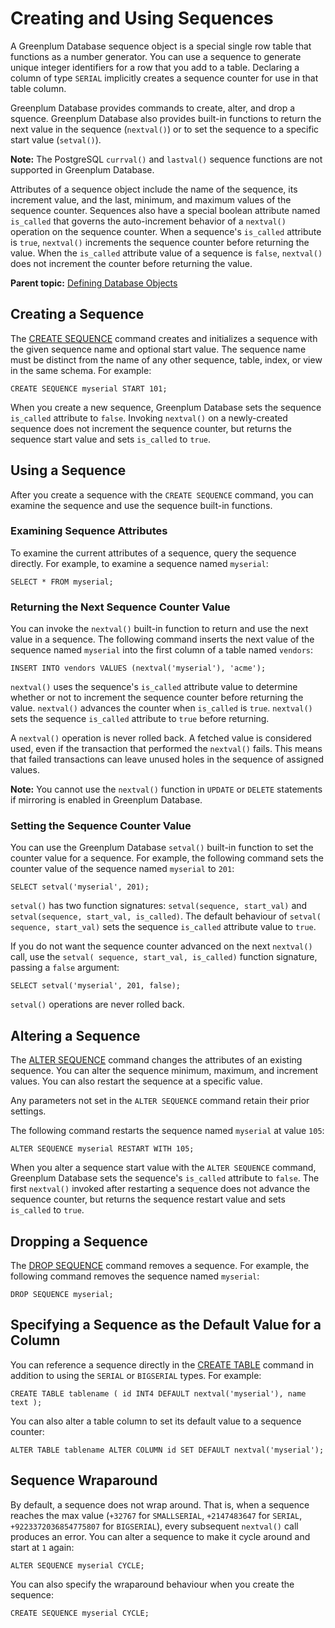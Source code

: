 # Creating and Using Sequences 

A Greenplum Database sequence object is a special single row table that functions as a number generator. You can use a sequence to generate unique integer identifiers for a row that you add to a table. Declaring a column of type `SERIAL` implicitly creates a sequence counter for use in that table column.

Greenplum Database provides commands to create, alter, and drop a squence. Greenplum Database also provides built-in functions to return the next value in the sequence \(`nextval()`\) or to set the sequence to a specific start value \(`setval()`\).

**Note:** The PostgreSQL `currval()` and `lastval()` sequence functions are not supported in Greenplum Database.

Attributes of a sequence object include the name of the sequence, its increment value, and the last, minimum, and maximum values of the sequence counter. Sequences also have a special boolean attribute named `is_called` that governs the auto-increment behavior of a `nextval()` operation on the sequence counter. When a sequence's `is_called` attribute is `true`, `nextval()` increments the sequence counter before returning the value. When the `is_called` attribute value of a sequence is `false`, `nextval()` does not increment the counter before returning the value.

**Parent topic:** [Defining Database Objects](../ddl/ddl.html)

## Creating a Sequence 

The [CREATE SEQUENCE](../../ref_guide/sql_commands/CREATE_SEQUENCE.html) command creates and initializes a sequence with the given sequence name and optional start value. The sequence name must be distinct from the name of any other sequence, table, index, or view in the same schema. For example:

```
CREATE SEQUENCE myserial START 101;

```

When you create a new sequence, Greenplum Database sets the sequence `is_called` attribute to `false`. Invoking `nextval()` on a newly-created sequence does not increment the sequence counter, but returns the sequence start value and sets `is_called` to `true`.

## Using a Sequence 

After you create a sequence with the `CREATE SEQUENCE` command, you can examine the sequence and use the sequence built-in functions.

### Examining Sequence Attributes 

To examine the current attributes of a sequence, query the sequence directly. For example, to examine a sequence named `myserial`:

```
SELECT * FROM myserial;

```

### Returning the Next Sequence Counter Value 

You can invoke the `nextval()` built-in function to return and use the next value in a sequence. The following command inserts the next value of the sequence named `myserial` into the first column of a table named `vendors`:

```
INSERT INTO vendors VALUES (nextval('myserial'), 'acme');

```

`nextval()` uses the sequence's `is_called` attribute value to determine whether or not to increment the sequence counter before returning the value. `nextval()` advances the counter when `is_called` is `true`. `nextval()` sets the sequence `is_called` attribute to `true` before returning.

A `nextval()` operation is never rolled back. A fetched value is considered used, even if the transaction that performed the `nextval()` fails. This means that failed transactions can leave unused holes in the sequence of assigned values.

**Note:** You cannot use the `nextval()` function in `UPDATE` or `DELETE` statements if mirroring is enabled in Greenplum Database.

### Setting the Sequence Counter Value 

You can use the Greenplum Database `setval()` built-in function to set the counter value for a sequence. For example, the following command sets the counter value of the sequence named `myserial` to `201`:

```
SELECT setval('myserial', 201);

```

`setval()` has two function signatures: `setval(sequence, start_val)` and `setval(sequence, start_val, is_called)`. The default behaviour of `setval( sequence, start_val)` sets the sequence `is_called` attribute value to `true`.

If you do not want the sequence counter advanced on the next `nextval()` call, use the `setval( sequence, start_val, is_called)` function signature, passing a `false` argument:

```
SELECT setval('myserial', 201, false);

```

`setval()` operations are never rolled back.

## Altering a Sequence 

The [ALTER SEQUENCE](../../ref_guide/sql_commands/ALTER_SEQUENCE.html) command changes the attributes of an existing sequence. You can alter the sequence minimum, maximum, and increment values. You can also restart the sequence at a specific value.

Any parameters not set in the `ALTER SEQUENCE` command retain their prior settings.

The following command restarts the sequence named `myserial` at value `105`:

```
ALTER SEQUENCE myserial RESTART WITH 105;

```

When you alter a sequence start value with the `ALTER SEQUENCE` command, Greenplum Database sets the sequence's `is_called` attribute to `false`. The first `nextval()` invoked after restarting a sequence does not advance the sequence counter, but returns the sequence restart value and sets `is_called` to `true`.

## Dropping a Sequence 

The [DROP SEQUENCE](../../ref_guide/sql_commands/DROP_SEQUENCE.html) command removes a sequence. For example, the following command removes the sequence named `myserial`:

```
DROP SEQUENCE myserial;

```

## Specifying a Sequence as the Default Value for a Column 

You can reference a sequence directly in the [CREATE TABLE](../../ref_guide/sql_commands/CREATE_TABLE.html) command in addition to using the `SERIAL` or `BIGSERIAL` types. For example:

```
CREATE TABLE tablename ( id INT4 DEFAULT nextval('myserial'), name text );

```

You can also alter a table column to set its default value to a sequence counter:

```
ALTER TABLE tablename ALTER COLUMN id SET DEFAULT nextval('myserial');

```

## Sequence Wraparound 

By default, a sequence does not wrap around. That is, when a sequence reaches the max value \(`+32767` for `SMALLSERIAL`, `+2147483647` for `SERIAL`, `+9223372036854775807` for `BIGSERIAL`\), every subsequent `nextval()` call produces an error. You can alter a sequence to make it cycle around and start at `1` again:

```
ALTER SEQUENCE myserial CYCLE;
```

You can also specify the wraparound behaviour when you create the sequence:

```
CREATE SEQUENCE myserial CYCLE;
```

